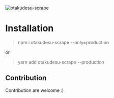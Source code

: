 ![otakudesu-scrape](https://socialify.git.ci/hansputera/otakudesu-scrape/image?description=1&forks=1&issues=1&language=1&owner=1&pattern=Circuit%20Board&pulls=1&stargazers=1&theme=Dark)

# Installation

> npm i otakudesu-scrape --only=production

or

> yarn add otakudesu-scrape --production

## Contribution
Contribution are welcome :)